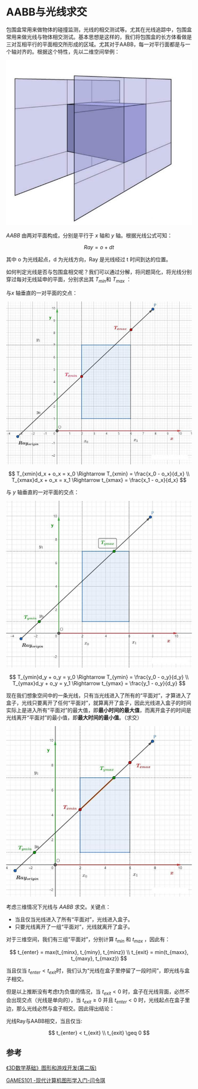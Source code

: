# AABB与光线求交

包围盒常用来做物体的碰撞监测，光线的相交测试等。尤其在光线追踪中，包围盒常用来做光线与物体相交测试。基本思想是这样的，我们将包围盒的长方体看做是三对互相平行的平面相交所形成的区域。尤其对于AABB，每一对平行面都是与一个轴对齐的。根据这个特性，先以二维空间举例：

![](../../\images\graphics-mathematics-basic-22-vector-1.jpg)

$AABB$ 由两对平面构成，分别是平行于 $x$ 轴和 $y$ 轴。根据光线公式可知：

$$
Ray = o + dt
$$

其中 o 为光线起点，d 为光线方向，Ray 是光线经过 t 时间到达的位置。

如何判定光线是否与包围盒相交呢？我们可以通过分解，将问题简化，将光线分别穿过每对无线延申的平面，分别求出其 $T_{min}$ ​和 $T_{max}$ ：

与$x$ 轴垂直的一对平面的交点：

![](../../\images\graphics-mathematics-basic-22-vector-2.jpg)

$$
T_{xmin}d_x  + o_x = x_0 \Rightarrow T_{xmin} = \frac{x_0 - o_x}{d_x} \\
T_{xmax}d_x + o_x = x_1 \Rightarrow t_{xmax} = \frac{x_1 - o_x}{d_x}
$$

与 $y$ 轴垂直的一对平面的交点：

![](../../\images\graphics-mathematics-basic-22-vector-3.jpg)

$$
T_{ymin}d_y  + o_y = y_0 \Rightarrow T_{ymin} = \frac{y_0 - o_y}{d_y} \\
T_{ymax}d_y + o_y = y_1 \Rightarrow t_{ymax} = \frac{y_1 - o_y}{d_y}
$$

现在我们想象空间中的一条光线，只有当光线进入了所有的“平面对”，才算进入了盒子，光线只要离开了任何“平面对”，就算离开了盒子，因此光线进入盒子的时间实际上是进入所有“平面对”的最大值，即**最小时间的最大值**，而离开盒子的时间是光线离开“平面对”的最小值，即**最大时间的最小值**。（求交）

![](../../\images\graphics-mathematics-basic-22-vector-4.jpg)

考虑三维情况下光线与 $AABB$  求交。关键点：

- 当且仅当光线进入了所有“平面对”，光线进入盒子。
- 只要光线离开了一组“平面对”，光线就离开了盒子。

对于三维空间，我们有三组“平面对”，分别计算 $t_{min}$ 和 $t_{max}$ ，因此有：

$$
t_{enter} = max(t_{minx}, t_{miny}, t_{minz}) \\
t_{exit} = min(t_{maxx}, t_{maxy}, t_{maxz})
$$

当且仅当 $t_{enter}​<t_{exit}$ ​时，我们认为“光线在盒子里停留了一段时间”，即光线与盒子相交。

但是以上推断没有考虑t为负值的情况，当 $t_{exit}​<0$ 时，盒子在光线背面，必然不会出现交点（光线是单向的），当 $t_{exit} \geq 0$ 并且 $t_{enter​}<0$ 时，光线起点在盒子里边，那么光线必然与盒子相交。因此得出结论：

光线Ray与AABB相交，当且仅当:

$$
t_{enter} < t_{exit} \\
t_{exit} \geq 0
$$

## 参考

[《3D数学基础》图形和游戏开发(第二版)](https://item.jd.com/12659881.html)

[GAMES101 -现代计算机图形学入门-闫令琪](https://www.bilibili.com/video/BV1X7411F744?p=5&spm_id_from=pageDriver&vd_source=b3b87210888ec87be647603921054a36)
